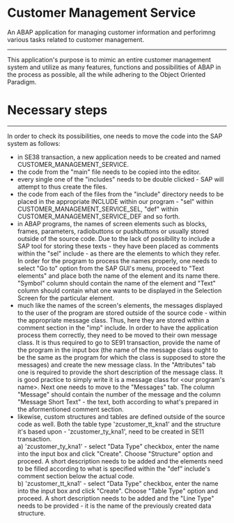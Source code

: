 # Customer Management Service
An ABAP application for managing customer information and perforimng various tasks related to customer management.

---
This application's purpose is to mimic an entire customer management system and utilize as many features, functions and possibilities of ABAP in the process as possible,
all the while adhering to the Object Oriented Paradigm.

# Necessary steps

---
In order to check its possibilities, one needs to move the code into the SAP system as follows:
- in SE38 transaction, a new application needs to be created and named CUSTOMER_MANAGEMENT_SERVICE.
- the code from the "main" file needs to be copied into the editor.
- every single one of the "includes" needs to be double clicked - SAP will attempt to thus create the files.
- the code from each of the files from the "include" directory needs to be placed in the appropriate INCLUDE within our program - "sel" within CUSTOMER_MANAGEMENT_SERVICE_SEL, "def" within CUSTOMER_MANAGEMENT_SERVICE_DEF and so forth. 
- in ABAP programs, the names of screen elements such as blocks, frames, parameters, radiobuttons or pushbuttons or usually stored outside of the source code. Due to the lack of possibility to include a SAP tool for storing these texts - they have been placed as comments within the "sel" include - as there are the elements to which they refer. In order for the program to process the names properly, one needs to select "Go to" option from the SAP GUI's menu, proceed to "Text elements" and place both the name of the element and its name there. "Symbol" column should contain the name of the element and "Text" column should contain what one wants to be displayed in the Selection Screen for the particular element.
- much like the names of the screen's elements, the messages displayed to the user of the program are stored outside of the source code - within the appropriate message class. Thus, here they are stored within a comment section in the "imp" include. In order to have the application process them correctly, they need to be moved to their own message class. It is thus required to go to SE91 transaction, provide the name of the program in the input box (the name of the message class ought to be the same as the program for which the class is supposed to store the messages) and create the new message class. In the "Attributes" tab one is required to provide the short description of the message class. It is good practice to simply write it is a message class for <our program's name>. Next one needs to move to the "Messages" tab. The column "Message" should contain the number of the message and the column "Message Short Text" - the text, both according to what's prepared in the aformentioned comment section.
- likewise, custom structures and tables are defined outside of the source code as well. Both the table type 'zcustomer_tt_kna1' and the structure it's based upon - 'zcustomer_ty_kna1', need to be created in SE11 transaction. <br />
a) 'zcustomer_ty_kna1' - select "Data Type" checkbox, enter the name into the input box and click "Create". Choose "Structure" option and proceed. A short description needs to be added and the elements need to be filled according to what is specified within the "def" include's comment section below the actual code. <br />
b) 'zcustomer_tt_kna1' - select "Data Type" checkbox, enter the name into the input box and click "Create". Choose "Table Type" option and proceed. A short description needs to be added and the "Line Type" needs to be provided - it is the name of the previously created data structure.
